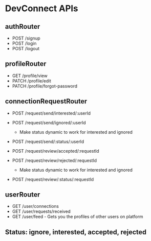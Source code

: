 # DevConnect APIs

 ## authRouter
- POST /signup
- POST /login
- POST /logout


 ## profileRouter
- GET /profile/view
- PATCH /profile/edit
- PATCH /profile/forgot-password

 
 ##  connectionRequestRouter   
- POST /request/send/interested/:userId
- POST /request/send/ignored/:userId

    - Make status dynamic to work for interested and ignored
- POST /request/send/:status/:userId 

- POST /request/review/accepted/:requestId
- POST /request/review/rejected/:requestId

    - Make status dynamic to work for interested and ignored
- POST /request/review/:status/:requestId    

  
 ##  userRouter
- GET /user/connections
- GET /user/requests/received
- GET /user/feed - Gets you the profiles of other users on platform

 ## Status: ignore, interested, accepted, rejected
